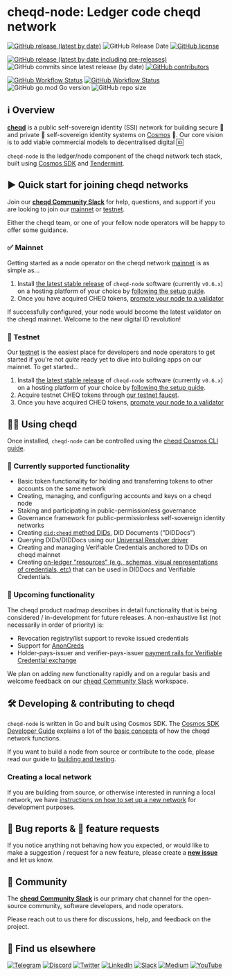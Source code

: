 # cheqd-node: Ledger code cheqd network

[![GitHub release (latest by date)](https://img.shields.io/github/v/release/cheqd/cheqd-node?color=green&label=stable%20release&style=flat-square)](https://github.com/canow-co/cheqd-node/releases/latest) ![GitHub Release Date](https://img.shields.io/github/release-date/cheqd/cheqd-node?color=green&style=flat-square) [![GitHub license](https://img.shields.io/github/license/cheqd/cheqd-node?color=blue&style=flat-square)](https://github.com/canow-co/cheqd-node/blob/main/LICENSE)

[![GitHub release (latest by date including pre-releases)](https://img.shields.io/github/v/release/cheqd/cheqd-node?include_prereleases&label=dev%20release&style=flat-square)](https://github.com/canow-co/cheqd-node/releases/) ![GitHub commits since latest release (by date)](https://img.shields.io/github/commits-since/cheqd/cheqd-node/latest?style=flat-square) [![GitHub contributors](https://img.shields.io/github/contributors/cheqd/cheqd-node?label=contributors%20%E2%9D%A4%EF%B8%8F&style=flat-square)](https://github.com/canow-co/cheqd-node/graphs/contributors)

[![GitHub Workflow Status](https://img.shields.io/github/workflow/status/cheqd/cheqd-node/Workflow%20Dispatch?label=workflows&style=flat-square)](https://github.com/canow-co/cheqd-node/actions/workflows/dispatch.yml) [![GitHub Workflow Status](https://img.shields.io/github/workflow/status/cheqd/cheqd-node/CodeQL?label=CodeQL&style=flat-square)](https://github.com/canow-co/cheqd-node/actions/workflows/codeql.yml) ![GitHub go.mod Go version](https://img.shields.io/github/go-mod/go-version/cheqd/cheqd-node?style=flat-square) ![GitHub repo size](https://img.shields.io/github/repo-size/cheqd/cheqd-node?style=flat-square)

## ℹ️ Overview

[**cheqd**](https://www.cheqd.io) is a public self-sovereign identity (SSI) network for building secure 🔐 and private 🤫 self-sovereign identity systems on [Cosmos](https://cosmos.network) 💫. Our core vision is to add viable commercial models to decentralised digital 🆔

`cheqd-node` is the ledger/node component of the cheqd network tech stack, built using [Cosmos SDK](https://github.com/cosmos/cosmos-sdk) and [Tendermint](https://github.com/tendermint/tendermint).

## ▶️ Quick start for joining cheqd networks

Join our [**cheqd Community Slack**](http://cheqd.link/join-cheqd-slack) for help, questions, and support if you are looking to join our [mainnet](https://explorer.cheqd.io) or [testnet](https://learn.cheqd.io/#block-explorers).

Either the cheqd team, or one of your fellow node operators will be happy to offer some guidance.

### ✅ Mainnet

Getting started as a node operator on the cheqd network [mainnet](https://explorer.cheqd.io) is as simple as...

1. Install [the latest stable release](https://github.com/canow-co/cheqd-node/releases/latest) of `cheqd-node` software (currently `v0.6.x`) on a hosting platform of your choice by [following the setup guide](https://docs.cheqd.io/node/docs/setup-and-configure).
2. Once you have acquired CHEQ tokens, [promote your node to a validator](https://docs.cheqd.io/node/docs/validator-guide)

If successfully configured, your node would become the latest validator on the cheqd mainnet. Welcome to the new digital ID revolution!

### 🚧 Testnet

Our [testnet](https://learn.cheqd.io/#block-explorers) is the easiest place for developers and node operators to get started if you're not *quite* ready yet to dive into building apps on our mainnet. To get started...

1. Install [the latest stable release](https://github.com/canow-co/cheqd-node/releases/latest) of `cheqd-node` software (currently `v0.6.x`) on a hosting platform of your choice by [following the setup guide](https://docs.cheqd.io/node/docs/setup-and-configure).
2. Acquire testnet CHEQ tokens through [our testnet faucet](https://testnet-faucet.cheqd.io).
3. Once you have acquired CHEQ tokens, [promote your node to a validator](https://docs.cheqd.io/node/docs/validator-guide)

## 🧑‍💻 Using cheqd

Once installed, `cheqd-node` can be controlled using the [cheqd Cosmos CLI guide](https://docs.cheqd.io/node/docs/cheqd-cli).

### 📌 Currently supported functionality

* Basic token functionality for holding and transferring tokens to other accounts on the same network
* Creating, managing, and configuring accounts and keys on a cheqd node
* Staking and participating in public-permissionless governance
* Governance framework for public-permissionless self-sovereign identity networks
* Creating [`did:cheqd` method DIDs](https://docs.cheqd.io/node/architecture/adr-list/adr-002-cheqd-did-method), DID Documents ("DIDDocs")
* Querying DIDs/DIDDocs using our [Universal Resolver driver](https://github.com/cheqd/did-resolver)
* Creating and managing Verifiable Credentials anchored to DIDs on cheqd mainnet
* Creating [on-ledger "resources" (e.g., schemas, visual representations of credentials, etc)](https://blog.cheqd.io/our-approach-to-resources-on-ledger-25bf5690c975) that can be used in DIDDocs and Verifiable Credentials.

### 🔮 Upcoming functionality

The cheqd product roadmap describes in detail functionality that is being considered / in-development for future releases. A non-exhaustive list (not necessarily in order of priority) is:

* Revocation registry/list support to revoke issued credentials
* Support for [AnonCreds](https://anoncreds-wg.github.io/anoncreds-spec/)
* Holder-pays-issuer and verifier-pays-issuer [payment rails for Verifiable Credential exchange](https://blog.cheqd.io/cheqds-product-vision-for-2022-6a92e8e4d296)

We plan on adding new functionality rapidly and on a regular basis and welcome feedback on our [cheqd Community Slack](http://cheqd.link/join-cheqd-slack) workspace.

## 🛠 Developing & contributing to cheqd

`cheqd-node` is written in Go and built using Cosmos SDK. The [Cosmos SDK Developer Guide](https://docs.cosmos.network/) explains a lot of the [basic concepts](https://docs.cosmos.network/v0.45/basics/app-anatomy.html) of how the cheqd network functions.

If you want to build a node from source or contribute to the code, please read our guide to [building and testing](https://docs.cheqd.io/node/docs/build-and-networks).

### Creating a local network

If you are building from source, or otherwise interested in running a local network, we have [instructions on how to set up a new network](https://docs.cheqd.io/node/docs/build-and-networks) for development purposes.

## 🐞 Bug reports & 🤔 feature requests

If you notice anything not behaving how you expected, or would like to make a suggestion / request for a new feature, please create a [**new issue**](https://github.com/canow-co/cheqd-node/issues/new/choose) and let us know.

## 💬 Community

The [**cheqd Community Slack**](http://cheqd.link/join-cheqd-slack) is our primary chat channel for the open-source community, software developers, and node operators.

Please reach out to us there for discussions, help, and feedback on the project.

## 🙋 Find us elsewhere

[![Telegram](https://img.shields.io/badge/Telegram-2CA5E0?style=for-the-badge&logo=telegram&logoColor=white)](https://t.me/cheqd) [![Discord](https://img.shields.io/badge/Discord-7289DA?style=for-the-badge&logo=discord&logoColor=white)](http://cheqd.link/discord-github) [![Twitter](https://img.shields.io/badge/Twitter-1DA1F2?style=for-the-badge&logo=twitter&logoColor=white)](https://twitter.com/intent/follow?screen_name=cheqd_io) [![LinkedIn](https://img.shields.io/badge/LinkedIn-0077B5?style=for-the-badge&logo=linkedin&logoColor=white)](http://cheqd.link/linkedin) [![Slack](https://img.shields.io/badge/Slack-4A154B?style=for-the-badge&logo=slack&logoColor=white)](http://cheqd.link/join-cheqd-slack) [![Medium](https://img.shields.io/badge/Medium-12100E?style=for-the-badge&logo=medium&logoColor=white)](https://blog.cheqd.io) [![YouTube](https://img.shields.io/badge/YouTube-FF0000?style=for-the-badge&logo=youtube&logoColor=white)](https://www.youtube.com/channel/UCBUGvvH6t3BAYo5u41hJPzw/)
